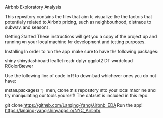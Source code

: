 Airbnb Exploratory Analysis

This repository contains the files that aim to visualize the the factors that potentially related to Airbnb pricing, such as neighbourhood, distnace to subway, and seasons.


Getting Started
These instructions will get you a copy of the project up and running on your local machine for development and testing purposes.

Installing
In order to run the app, make sure to have the following packages:

shiny
shinydashboard
leaflet
readr
dplyr
ggplot2
DT
wordcloud
RColorBrewer

Use the following line of code in R to download whichever ones you do not have:

install.packages('')
Then, clone this repository into your local machine and try manipulating our tools yourself! The dataset is included in this repo.

git clone https://github.com/Lanqing-Yang/Airbnb_EDA
Run the app!
https://lanqing-yang.shinyapps.io/NYC_Airbnb/

